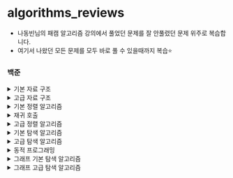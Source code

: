 # algorithms_reviews
- 나동빈님의 패캠 알고리즘 강의에서 풀었던 문제를 잘 안풀렸던 문제 위주로 복습합니다.
- 여기서 나왔던 모든 문제를 모두 바로 풀 수 있을때까지 복습⭐️

### 백준
<details>
  <summary>기본 자료 구조</summary>
  
  - [블랙잭](https://github.com/HyunlangBan/algorithms_reviews/blob/master/%EB%B0%B1%EC%A4%80_2798_%EB%B8%94%EB%9E%99%EC%9E%AD.md): ⭕️
  - [스택수열](https://github.com/HyunlangBan/algorithms_reviews/blob/master/%EB%B0%B1%EC%A4%80_1874_%EC%8A%A4%ED%83%9D%EC%88%98%EC%97%B4.md): ❌ 
  - [프린터큐](https://github.com/HyunlangBan/algorithms_reviews/blob/master/%EB%B0%B1%EC%A4%80_1966_%ED%94%84%EB%A6%B0%ED%84%B0%ED%81%90.md): ⭕️ 
  - [키로거](https://github.com/HyunlangBan/algorithms_reviews/blob/master/%EB%B0%B1%EC%A4%80_5397_%ED%82%A4%EB%A1%9C%EA%B1%B0.md): ⭕️ 
</details>
<details>
  <summary>고급 자료 구조</summary>
  
  - [친구 네트워크](https://github.com/HyunlangBan/algorithms_reviews/blob/master/%EB%B0%B1%EC%A4%80_4195_%EC%B9%9C%EA%B5%AC%EB%84%A4%ED%8A%B8%EC%9B%8C%ED%81%AC.md): ❌
</details>
<details>
  <summary>기본 정렬 알고리즘</summary>
  
  - [나이순 정렬](https://github.com/HyunlangBan/algorithms_reviews/blob/master/%EB%B0%B1%EC%A4%80_10814_%EB%82%98%EC%9D%B4%EC%88%9C%EC%A0%95%EB%A0%AC.md): ⭕️
  - 좌표 정렬하기
  - 수 정렬하기3
</details>
<details>
  <summary>재귀 호출</summary>
  
  - [피보나치수](https://github.com/HyunlangBan/algorithms_reviews/blob/master/%EB%B0%B1%EC%A4%80_2747_%ED%94%BC%EB%B3%B4%EB%82%98%EC%B9%98%EC%88%98.md): ❌
  - [Z](https://github.com/HyunlangBan/algorithms_reviews/blob/master/%EB%B0%B1%EC%A4%80_1074_Z.md): ❌
  - [0만들기](https://github.com/HyunlangBan/algorithms_reviews/blob/master/%EB%B0%B1%EC%A4%80_7490_0%EB%A7%8C%EB%93%A4%EA%B8%B0.md): 🔼
</details>
<details>
  <summary>고급 정렬 알고리즘</summary>
  
  - [수정렬하기2(MergeSort)](https://github.com/HyunlangBan/algorithms_reviews/blob/master/%EB%B0%B1%EC%A4%80_2751_%EC%88%98%EC%A0%95%EB%A0%AC%ED%95%98%EA%B8%B02.md): ❌
</details>
<details>
  <summary>기본 탐색 알고리즘</summary>
  
  - [베스트셀러](https://github.com/HyunlangBan/algorithms_reviews/blob/master/%EB%B0%B1%EC%A4%80_1302_%EB%B2%A0%EC%8A%A4%ED%8A%B8%EC%85%80%EB%9F%AC.md): ⭕️
  - 트로피진열
  - [성지키기](https://github.com/HyunlangBan/algorithms_reviews/blob/master/%EB%B0%B1%EC%A4%80_1236_%EC%84%B1%EC%A7%80%ED%82%A4%EA%B8%B0.md): ⭕️
  - [공유기설치](https://github.com/HyunlangBan/algorithms_reviews/blob/master/%EB%B0%B1%EC%A4%80_2110_%EA%B3%B5%EC%9C%A0%EA%B8%B0%EC%84%A4%EC%B9%98.md): 🔼
  - [중량제한](https://github.com/HyunlangBan/algorithms_reviews/blob/master/%EB%B0%B1%EC%A4%80_1939_%EC%A4%91%EB%9F%89%EC%A0%9C%ED%95%9C.md): ❌
</details>
<details>
  <summary>고급 탐색 알고리즘</summary>
  
  - [트리순회](https://github.com/HyunlangBan/algorithms_reviews/blob/master/%EB%B0%B1%EC%A4%80_1991_%ED%8A%B8%EB%A6%AC%EC%88%9C%ED%9A%8C.md): ⭕️
  - [트리의높이와너비](https://github.com/HyunlangBan/algorithms_reviews/blob/master/%EB%B0%B1%EC%A4%80_2250_%ED%8A%B8%EB%A6%AC%EC%9D%98%EB%86%92%EC%9D%B4%EC%99%80%EB%84%88%EB%B9%84.md): ❌
  - [최소힙](https://github.com/HyunlangBan/algorithms_reviews/blob/master/%EB%B0%B1%EC%A4%80_1927_%EC%B5%9C%EC%86%8C%ED%9E%99.md): ⭕️
  - [카드정렬하기](https://github.com/HyunlangBan/algorithms_reviews/blob/master/%EB%B0%B1%EC%A4%80_1715_%EC%B9%B4%EB%93%9C%EC%A0%95%EB%A0%AC%ED%95%98%EA%B8%B0.md): ⭕️
  - [문제집](https://github.com/HyunlangBan/algorithms_reviews/blob/master/%EB%B0%B1%EC%A4%80_1766_%EB%AC%B8%EC%A0%9C%EC%A7%91.md): ❌
</details>
<details>
  <summary>동적 프로그래밍</summary>
  
  - [01타일](https://github.com/HyunlangBan/algorithms_reviews/blob/master/%EB%B0%B1%EC%A4%80_1904_01%ED%83%80%EC%9D%BC.md): ⭕️
  - [평범한배낭](https://github.com/HyunlangBan/algorithms_reviews/blob/master/%EB%B0%B1%EC%A4%80_12865_%ED%8F%89%EB%B2%94%ED%95%9C%EB%B0%B0%EB%82%AD.md): ❌
  - [가장긴증가하는부분수열](https://github.com/HyunlangBan/algorithms_reviews/blob/master/%EB%B0%B1%EC%A4%80_11053_%EA%B0%80%EC%9E%A5%EA%B8%B4%EC%A6%9D%EA%B0%80%ED%95%98%EB%8A%94%EB%B6%80%EB%B6%84%EC%88%98%EC%97%B4.md): ❌
</details>
<details>
  <summary>그래프 기본 탐색 알고리즘</summary>
  
  - [DFS와 BFS](https://github.com/HyunlangBan/algorithms_reviews/blob/master/%EB%B0%B1%EC%A4%80_1260_DFS%EC%99%80BFS.md): ⭕️
  - [숨바꼭질](https://github.com/HyunlangBan/algorithms_reviews/blob/master/%EB%B0%B1%EC%A4%80_1697_%EC%88%A8%EB%B0%94%EA%BC%AD%EC%A7%88.md): ❌
  - [바이러스](https://github.com/HyunlangBan/algorithms_reviews/blob/master/%EB%B0%B1%EC%A4%80_2606_%EB%B0%94%EC%9D%B4%EB%9F%AC%EC%8A%A4.md): ⭕️
  - [유기농배추](https://github.com/HyunlangBan/algorithms_reviews/blob/master/%EB%B0%B1%EC%A4%80_1012_%EC%9C%A0%EA%B8%B0%EB%86%8D%EB%B0%B0%EC%B6%94.md): ❌
  - [효율적인해킹](https://github.com/HyunlangBan/algorithms_reviews/blob/master/%EB%B0%B1%EC%A4%80_1325_%ED%9A%A8%EC%9C%A8%EC%A0%81%EC%9D%B8%ED%95%B4%ED%82%B9.md):  ❌

</details>
<details>
  <summary>그래프 고급 탐색 알고리즘</summary>
  
  - [해킹](https://github.com/HyunlangBan/algorithms_reviews/blob/master/%EB%B0%B1%EC%A4%80_10282_%ED%95%B4%ED%82%B9.md): ❌
</details>
